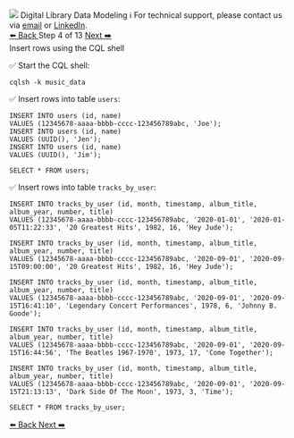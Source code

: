 <!-- TOP -->
<div class="top">
  <img src="https://datastax-academy.github.io/katapod-shared-assets/images/ds-academy-logo.svg" />
  <span class="scenario-title">Digital Library Data Modeling</span>
  <span class="scenario-subtitle">ℹ️ For technical support, please contact us via <a href="mailto:aleksandr.volochnev@datastax.com">email</a> or <a href="https://dtsx.io/aleks">LinkedIn</a>.</span> 
</div>

<!-- NAVIGATION -->
<div id="navigation-top" class="navigation-top">
 <a href='command:katapod.loadPage?[{"step":"step3-astra"}]'
   class="btn btn-dark navigation-top-left">⬅️ Back
 </a>
<span class="step-count"> Step 4 of 13</span>
 <a href='command:katapod.loadPage?[{"step":"step5-astra"}]' 
    class="btn btn-dark navigation-top-right">Next ➡️
  </a>
</div>

<!-- CONTENT -->

<div class="step-title">Insert rows using the CQL shell</div>

✅ Start the CQL shell:
```
cqlsh -k music_data
```

✅ Insert rows into table `users`:
```
INSERT INTO users (id, name)
VALUES (12345678-aaaa-bbbb-cccc-123456789abc, 'Joe'); 
INSERT INTO users (id, name)
VALUES (UUID(), 'Jen'); 
INSERT INTO users (id, name)
VALUES (UUID(), 'Jim'); 

SELECT * FROM users;
```

✅ Insert rows into table `tracks_by_user`:
```
INSERT INTO tracks_by_user (id, month, timestamp, album_title, album_year, number, title)
VALUES (12345678-aaaa-bbbb-cccc-123456789abc, '2020-01-01', '2020-01-05T11:22:33', '20 Greatest Hits', 1982, 16, 'Hey Jude');

INSERT INTO tracks_by_user (id, month, timestamp, album_title, album_year, number, title)
VALUES (12345678-aaaa-bbbb-cccc-123456789abc, '2020-09-01', '2020-09-15T09:00:00', '20 Greatest Hits', 1982, 16, 'Hey Jude');

INSERT INTO tracks_by_user (id, month, timestamp, album_title, album_year, number, title)
VALUES (12345678-aaaa-bbbb-cccc-123456789abc, '2020-09-01', '2020-09-15T16:41:10', 'Legendary Concert Performances', 1978, 6, 'Johnny B. Goode');

INSERT INTO tracks_by_user (id, month, timestamp, album_title, album_year, number, title)
VALUES (12345678-aaaa-bbbb-cccc-123456789abc, '2020-09-01', '2020-09-15T16:44:56', 'The Beatles 1967-1970', 1973, 17, 'Come Together');

INSERT INTO tracks_by_user (id, month, timestamp, album_title, album_year, number, title)
VALUES (12345678-aaaa-bbbb-cccc-123456789abc, '2020-09-01', '2020-09-15T21:13:13', 'Dark Side Of The Moon', 1973, 3, 'Time');

SELECT * FROM tracks_by_user;
```

<!-- NAVIGATION -->
<div id="navigation-bottom" class="navigation-bottom">
 <a href='command:katapod.loadPage?[{"step":"step3-astra"}]'
   class="btn btn-dark navigation-bottom-left">⬅️ Back
 </a>
 <a href='command:katapod.loadPage?[{"step":"step5-astra"}]'
    class="btn btn-dark navigation-bottom-right">Next ➡️
  </a>
</div>

